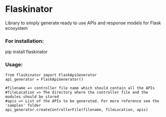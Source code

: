 # Flaskinator
 Library to simply generate ready to use APIs and response models for Flask ecosystem
 
### For installation:
 
 pip install flaskinator
 
### Usage:
 ```
 from flaskinator import FlaskApiGenerator
 api_generator = FlaskApiGenerator()
 
 #filename => controller file name which should contain all the APIs
 #fileLocation => The directory where the controller file and the modules should be stored
 #apis => List of the APIs to be generated. For more reference see the 'samples' folder
 api_generator.createControllerFile(filename, fileLocation, apis)
 ```
